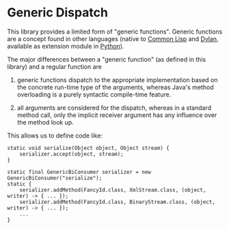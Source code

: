 # Generic Dispatch

This library provides a limited form of "generic functions". Generic functions
are a concept found in other languages (native to [Common Lisp](http://www.lispworks.com/documentation/lw70/CLHS/Body/07_f.htm)
and [Dylan](https://opendylan.org/books/drm/Functions_Overview#HEADING-48-7), 
available as extension module in [Python](https://pypi.org/project/PEAK-Rules/)).

The major differences between a "generic function" (as defined in this library) and
a regular function are

 1. generic functions dispatch to the appropriate implementation based on the 
    concrete run-time type of the arguments, whereas Java's method overloading is
    a purely syntactic compile-time feature. 
    
 2. all arguments are considered for the dispatch, whereas in a standard method call,
    only the implicit receiver argument has any influence over the method look up.  

This allows us to define code like:

    static void serialize(Object object, Object stream) {
        serializer.accept(object, stream);
    }

    static final GenericBiConsumer serializer = new GenericBiConsumer("serialize");
    static {
        serializer.addMethod(FancyId.class, XmlStream.class, (object, writer) -> { ... });
        serializer.addMethod(FancyId.class, BinaryStream.class, (object, writer) -> { ... });
        ...
    }
    
